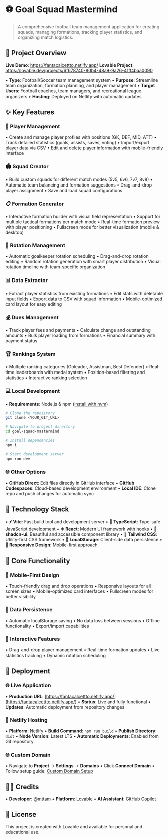 # ⚽ Goal Squad Mastermind

> A comprehensive football team management application for creating squads, managing formations, tracking player statistics, and organizing match logistics.

## 🚀 Project Overview

**Live Demo**: https://fantacalcettto.netlify.app/
**Lovable Project**: https://lovable.dev/projects/6f678740-80b4-48a9-9a26-41ff4baa0090

• **Type**: Football/Soccer team management system
• **Purpose**: Streamline team organization, formation planning, and player management
• **Target Users**: Football coaches, team managers, and recreational league organizers
• **Hosting**: Deployed on Netlify with automatic updates

## ✨ Key Features

### 👥 Player Management
• Create and manage player profiles with positions (GK, DEF, MID, ATT)
• Track detailed statistics (goals, assists, saves, voting)
• Import/export player data via CSV
• Edit and delete player information with mobile-friendly interface

### 🏟️ Squad Creator
• Build custom squads for different match modes (5v5, 6v6, 7v7, 8v8)
• Automatic team balancing and formation suggestions
• Drag-and-drop player assignment
• Save and load squad configurations

### 📋 Formation Generator
• Interactive formation builder with visual field representation
• Support for multiple tactical formations per match mode
• Real-time formation preview with player positioning
• Fullscreen mode for better visualization (mobile & desktop)

### 🔄 Rotation Management
• Automatic goalkeeper rotation scheduling
• Drag-and-drop rotation editing
• Random rotation generation with smart player distribution
• Visual rotation timeline with team-specific organization

### 📊 Data Extractor
• Extract player statistics from existing formations
• Edit stats with deletable input fields
• Export data to CSV with squad information
• Mobile-optimized card layout for easy editing

### 💰 Dues Management
• Track player fees and payments
• Calculate change and outstanding amounts
• Bulk player loading from formations
• Financial summary with payment status

### 🏆 Rankings System
• Multiple ranking categories (Goleador, Assistman, Best Defender)
• Real-time leaderboards with medal system
• Position-based filtering and statistics
• Interactive ranking selection

### 💻 Local Development
• **Requirements**: Node.js & npm ([install with nvm](https://github.com/nvm-sh/nvm#installing-and-updating))

```sh
# Clone the repository
git clone <YOUR_GIT_URL>

# Navigate to project directory
cd goal-squad-mastermind

# Install dependencies
npm i

# Start development server
npm run dev
```

### 🌐 Other Options
• **GitHub Direct**: Edit files directly in GitHub interface
• **GitHub Codespaces**: Cloud-based development environment
• **Local IDE**: Clone repo and push changes for automatic sync

## 🔧 Technology Stack

• **⚡ Vite**: Fast build tool and development server
• **📘 TypeScript**: Type-safe JavaScript development
• **⚛️ React**: Modern UI framework with hooks
• **🎨 shadcn-ui**: Beautiful and accessible component library
• **🎯 Tailwind CSS**: Utility-first CSS framework
• **💾 LocalStorage**: Client-side data persistence
• **📱 Responsive Design**: Mobile-first approach

## 🎯 Core Functionality

### 📱 Mobile-First Design
• Touch-friendly drag and drop operations
• Responsive layouts for all screen sizes
• Mobile-optimized card interfaces
• Fullscreen modes for better visibility

### 💾 Data Persistence
• Automatic localStorage saving
• No data loss between sessions
• Offline functionality
• Export/import capabilities

### 🔄 Interactive Features
• Drag-and-drop player management
• Real-time formation updates
• Live statistics tracking
• Dynamic rotation scheduling

## 🚀 Deployment

### 🌐 Live Application
• **Production URL**: [https://fantacalcettto.netlify.app/](https://fantacalcettto.netlify.app/)
• **Status**: Live and fully functional
• **Updates**: Automatic deployment from repository changes

### 🔧 Netlify Hosting
• **Platform**: Netlify
• **Build Command**: `npm run build`
• **Publish Directory**: `dist`
• **Node Version**: Latest LTS
• **Automatic Deployments**: Enabled from Git repository

### 🌐 Custom Domain
• Navigate to **Project** → **Settings** → **Domains**
• Click **Connect Domain**
• Follow setup guide: [Custom Domain Setup](https://docs.lovable.dev/tips-tricks/custom-domain#step-by-step-guide)

## 👨‍💻 Credits

• **Developer**: [@mttam](https://github.com/mttam)
• **Platform**: [Lovable](https://lovable.dev/)
• **AI Assistant**: [GitHub Copilot](https://github.com/features/copilot)

## 📄 License

This project is created with Lovable and available for personal and educational use.
